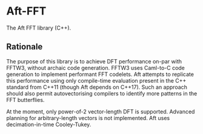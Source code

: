 # Aft-FFT
The Aft FFT library (C++).

## Rationale
The purpose of this library is to achieve DFT performance on-par with FFTW3, without archaic code generation. FFTW3
uses Caml-to-C code generation to implement performant FFT codelets. Aft attempts to replicate this performance using
only compile-time evaluation present in the C++ standard from C++11 (though Aft depends on C++17). Such an approach should
also permit autovectorising compilers to identify more patterns in the FFT butterflies.

At the moment, only power-of-2 vector-length DFT is supported. Advanced planning for arbitrary-length vectors is not 
implemented. Aft uses decimation-in-time Cooley-Tukey.
